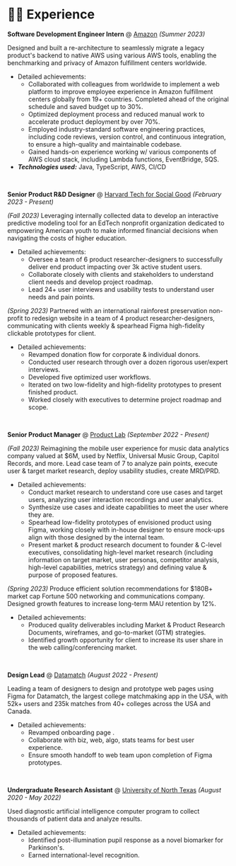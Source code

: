 # 👨‍💻 Experience

**Software Development Engineer Intern** @ [Amazon](https://www.amazon.com/) _(Summer 2023)_

Designed and built a re-architecture to seamlessly migrate a legacy product's backend to native AWS using various AWS tools, enabling the benchmarking and privacy of Amazon fulfillment centers worldwide.
- Detailed achievements:
  - Collaborated with colleagues from worldwide to implement a web platform to improve employee experience in Amazon fulfillment centers globally from 19+ countries. Completed ahead of the original schedule and saved budget up to 30%.
  - Optimized deployment process and reduced manual work to accelerate product deployment by over 70%.
  - Employed industry-standard software engineering practices, including code reviews, version control, and continuous integration, to ensure a high-quality and maintainable codebase.
  - Gained hands-on experience working w/ various components of AWS cloud stack, including Lambda functions, EventBridge, SQS.
- _**Technologies used:**_ Java, TypeScript, AWS, CI/CD

&nbsp;

**Senior Product R&D Designer** @ [Harvard Tech for Social Good](https://socialgood.hcs.harvard.edu) _(February 2023 - Present)_

_(Fall 2023)_
Leveraging internally collected data to develop an interactive predictive modeling tool for an EdTech nonprofit organization dedicated to empowering American youth to make informed financial decisions when navigating the costs of higher education.

- Detailed achievements:
  - Oversee a team of 6 product researcher-designers to successfully deliver end product impacting over 3k active student users.
  - Collaborate closely with clients and stakeholders to understand client needs and develop project roadmap.
  - Lead 24+ user interviews and usability tests to understand user needs and pain points.

_(Spring 2023)_
Partnered with an international rainforest preservation non-profit to redesign website in a team of 4 product researcher-designers, communicating with clients weekly & spearhead Figma high-fidelity clickable prototypes for client.

- Detailed achievements:
  - Revamped donation flow for corporate & individual donors.
  - Conducted user research through over a dozen rigorous user/expert interviews.
  - Developed five optimized user workflows.
  - Iterated on two low-fidelity and high-fidelity prototypes to present finished product.
  - Worked closely with executives to determine project roadmap and scope.

&nbsp;

**Senior Product Manager** @ [Product Lab](https://www.hcsproductlab.org/) _(September 2022 - Present)_

_(Fall 2023)_
Reimagining the mobile user experience for music data analytics company valued at $6M, used by Netflix, Universal Music Group, Capitol Records, and more. Lead case team of 7 to analyze pain points, execute user & target market research, deploy usability studies, create MRD/PRD.
- Detailed achievements:
  - Conduct market research to understand core use cases and target users, analyzing user interaction recordings and user analytics.
  - Synthesize use cases and ideate capabilities to meet the user where they are.
  - Spearhead low-fidelity prototypes of envisioned product using Figma, working closely with in-house designer to ensure mock-ups align with those designed by the internal team.
  - Present market & product research document to founder & C-level executives, consolidating high-level market research (including information on target market, user personas, competitor analysis, high-level capabilities, metrics strategy) and defining value & purpose of proposed features.

_(Spring 2023)_
Produce efficient solution recommendations for $180B+ market cap Fortune 500 networking and communications company. Designed growth features to increase long-term MAU retention by 12%.
- Detailed achievements:
  - Produced quality deliverables including Market & Product Research Documents, wireframes, and go-to-market (GTM) strategies.
  - Identified growth opportunity for client to increase its user share in the web calling/conferencing market.

&nbsp;

**Design Lead** @ [Datamatch](https://datamatch.me) _(August 2022 - Present)_

Leading a team of designers to design and prototype web pages using Figma for Datamatch, the largest college matchmaking app in the USA, with 52k+ users and 235k matches from 40+ colleges across the USA and Canada.
- Detailed achievements:
  - Revamped onboarding page .
  - Collaborate with biz, web, algo, stats teams for best user experience.
  - Ensure smooth handoff to web team upon completion of Figma prototypes.

&nbsp;

**Undergraduate Research Assistant** @ [University of North Texas](https://www.biomed-ai.com/) _(August 2020 - May 2022)_

Used diagnostic artificial intelligence computer program to collect thousands of patient data and analyze results.
- Detailed achievements:
  - Identified post-illumination pupil response as a novel biomarker for Parkinson's.
  - Earned international-level recognition.
